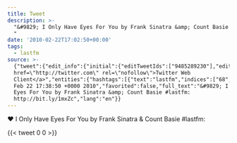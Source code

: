 ```yaml
---
title: Tweet
description: >-
  "&#9829; I Only Have Eyes For You by Frank Sinatra &amp; Count Basie #lastfm:
  "
date: '2010-02-22T17:02:50+00:00'
tags:
  - lastfm
source: >-
  {"tweet":{"edit_info":{"initial":{"editTweetIds":["9485289230"],"editableUntil":"2010-02-22T18:38:50.000Z","editsRemaining":"5","isEditEligible":true}},"retweeted":false,"source":"<a
  href=\"http://twitter.com\" rel=\"nofollow\">Twitter Web
  Client</a>","entities":{"hashtags":[{"text":"lastfm","indices":["68","75"]}],"symbols":[],"user_mentions":[],"urls":[]},"display_text_range":["0","96"],"favorite_count":"0","id_str":"9485289230","truncated":false,"retweet_count":"0","id":"9485289230","created_at":"Mon
  Feb 22 17:38:50 +0000 2010","favorited":false,"full_text":"&#9829; I Only Have
  Eyes For You by Frank Sinatra &amp; Count Basie #lastfm:
  http://bit.ly/1mxZc","lang":"en"}}
---
```

&#9829; I Only Have Eyes For You by Frank Sinatra &amp; Count Basie #lastfm: 
    
{{< tweet 0 0 >}}
    
